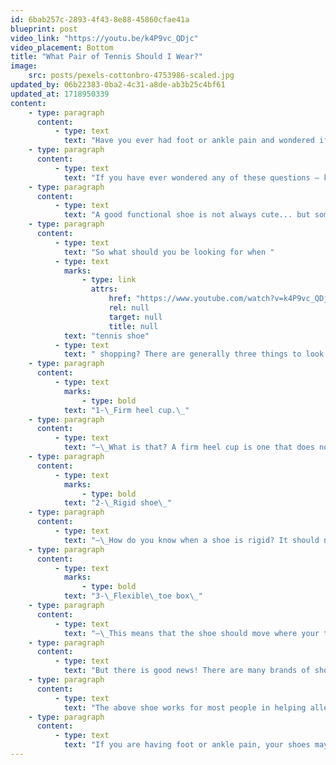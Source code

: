 ```yaml
---
id: 6bab257c-2893-4f43-8e88-45860cfae41a
blueprint: post
video_link: "https://youtu.be/k4P9vc_QDjc"
video_placement: Bottom
title: "What Pair of Tennis Should I Wear?"
image:
    src: posts/pexels-cottonbro-4753986-scaled.jpg
updated_by: 06b22383-0ba2-4c31-a8de-ab3b25c4bf61
updated_at: 1718950339
content:
    - type: paragraph
      content:
          - type: text
            text: "Have you ever had foot or ankle pain and wondered if your shoes are the problem? Do you feel like your foot hurts more with a certain pair of shoes and not others?\_"
    - type: paragraph
      content:
          - type: text
            text: "If you have ever wondered any of these questions – keep on reading!\_"
    - type: paragraph
      content:
          - type: text
            text: "A good functional shoe is not always cute... but sometimes when you are in pain that not so cute but functional shoe will help you get to where you want to be.\_"
    - type: paragraph
      content:
          - type: text
            text: "So what should you be looking for when "
          - type: text
            marks:
                - type: link
                  attrs:
                      href: "https://www.youtube.com/watch?v=k4P9vc_QDjc"
                      rel: null
                      target: null
                      title: null
            text: "tennis shoe"
          - type: text
            text: " shopping? There are generally three things to look for:\_"
    - type: paragraph
      content:
          - type: text
            marks:
                - type: bold
            text: "1-\_Firm heel cup.\_"
    - type: paragraph
      content:
          - type: text
            text: "–\_What is that? A firm heel cup is one that does not easily collapse when pressed side to side\_"
    - type: paragraph
      content:
          - type: text
            marks:
                - type: bold
            text: "2-\_Rigid shoe\_"
    - type: paragraph
      content:
          - type: text
            text: "–\_How do you know when a shoe is rigid? It should not be able to twist like a towel and should not move in the arch.\_"
    - type: paragraph
      content:
          - type: text
            marks:
                - type: bold
            text: "3-\_Flexible\_toe box\_"
    - type: paragraph
      content:
          - type: text
            text: "–\_This means that the shoe should move where your toes sit\_"
    - type: paragraph
      content:
          - type: text
            text: "But there is good news! There are many brands of shoes that carry a good functional shoe – that can look great as well!\_"
    - type: paragraph
      content:
          - type: text
            text: "The above shoe works for most people in helping alleviate foot and ankle pain. However, every person and every foot is different.\_"
    - type: paragraph
      content:
          - type: text
            text: "If you are having foot or ankle pain, your shoes may be the problem! Come in today for an evaluation and I can help determine if your shoes are right for you. If they are not, I can point you in the right direction for choosing the right pair of tennis shoes for you!\_"
---
```

